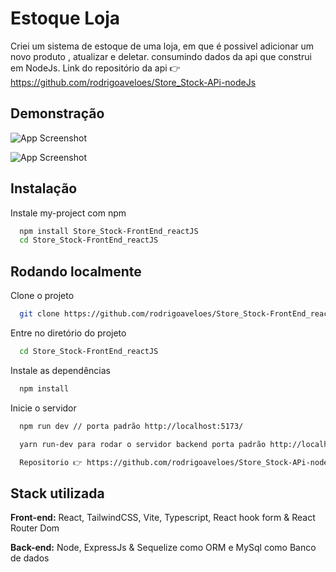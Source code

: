 
# Estoque Loja 

Criei um sistema de estoque de uma loja, em que é possivel adicionar  um novo produto , atualizar e deletar.
consumindo dados da api que construi em NodeJs.
Link do repositório da api 👉 https://github.com/rodrigoaveloes/Store_Stock-APi-nodeJs




## Demonstração

![App Screenshot](https://i.imgur.com/EmmHv3i.png)


![App Screenshot](https://i.imgur.com/ySOM3Qe.png)


## Instalação

Instale my-project com npm

```bash
  npm install Store_Stock-FrontEnd_reactJS
  cd Store_Stock-FrontEnd_reactJS
```
    
## Rodando localmente

Clone o projeto

```bash
  git clone https://github.com/rodrigoaveloes/Store_Stock-FrontEnd_reactJS
```

Entre no diretório do projeto

```bash
  cd Store_Stock-FrontEnd_reactJS
```

Instale as dependências

```bash
  npm install
```

Inicie o servidor

```bash
  npm run dev // porta padrão http://localhost:5173/
```

```bash
  yarn run-dev para rodar o servidor backend porta padrão http://localhost:4000/

  Repositorio 👉 https://github.com/rodrigoaveloes/Store_Stock-APi-nodeJs

```


## Stack utilizada

**Front-end:** React, TailwindCSS, Vite, Typescript, React hook form & React Router Dom

**Back-end:** Node, ExpressJs & Sequelize como ORM e MySql como Banco de dados

